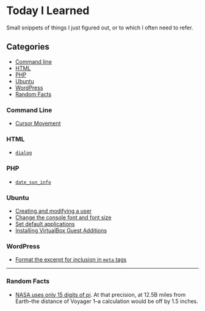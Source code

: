 # Today I Learned
Small snippets of things I just figured out, or to which I often need to refer.

## Categories

* [Command line](#command-line)
* [HTML](#html)
* [PHP](#php)
* [Ubuntu](#ubuntu)
* [WordPress](#wordpress)
* [Random Facts](#random-facts)

### Command Line
* [Cursor Movement](cli/cursor-movement.md)

### HTML
* [`dialog`](html/dialog.md)

### PHP
* [`date_sun_info`](php/sun.md)


### Ubuntu
* [Creating and modifying a user](ubuntu/creating-and-modifying-a-user.md)
* [Change the console font and font size](ubuntu/change-the-console-font-and-size.md)
* [Set default applications](ubuntu/set-default-applications.md)
* [Installing VirtualBox Guest Additions](ubuntu/virtualbox-guest-additions.md)

### WordPress
* [Format the excerpt for inclusion in `meta` tags](wordpress/format-excerpt-for-meta.md)

---

### Random Facts
* [NASA uses only 15 digits of pi](http://www.vox.com/2016/4/2/11350518/nasa-digits-pi). At that precision, at 12.5B miles from Earth–the distance of Voyager 1–a calculation would be off by 1.5 inches.
